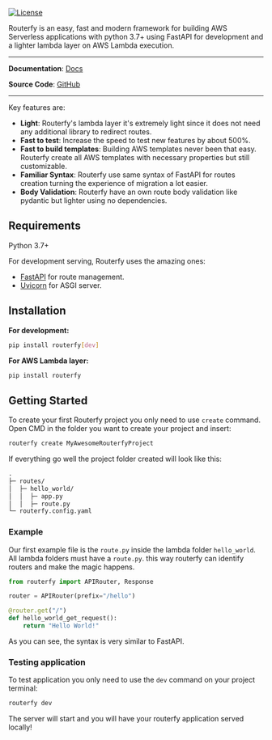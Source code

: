 [![License](https://img.shields.io/npm/l/tasker-man.svg)](https://github.pactual.net/bruno-s-junqueira/routerfy/blob/main/LICENSE)

Routerfy is an easy, fast and modern framework for building AWS Serverless applications with python 3.7+ using FastAPI for development and a lighter lambda layer on AWS Lambda execution.

---

**Documentation**: <a href="" target="_blank">Docs</a>

**Source Code**: <a href="https://github.com/routerfy/routerfy/" target="_blank">GitHub</a>

---

Key features are:

* **Light**: Routerfy's lambda layer it's extremely light since it does not need any additional library to redirect routes.
* **Fast to test**: Increase the speed to test new features by about 500%.
* **Fast to build templates**: Building AWS templates never been that easy. Routerfy create all AWS templates with necessary properties but still customizable.
* **Familiar Syntax**: Routerfy use same syntax of FastAPI for routes creation turning the experience of migration a lot easier.
* **Body Validation**: Routerfy have an own route body validation like pydantic but lighter using no dependencies.


## Requirements

Python 3.7+

For development serving, Routerfy uses the amazing ones:

* [FastAPI](https://fastapi.tiangolo.com/) for route management.
* [Uvicorn](https://www.uvicorn.org/) for ASGI server.


## Installation

**For development:**
```bash
pip install routerfy[dev]
```
**For AWS Lambda layer:**
```bash
pip install routerfy
```

## Getting Started

To create your first Routerfy project you only need to use `create` command. Open CMD in the folder you want to create your project and insert:
```bash
routerfy create MyAwesomeRouterfyProject
```

If everything go well the project folder created will look like this: 

```md
.
├─ routes/
│  ├─ hello_world/
│  │  ├─ app.py
│  │  ├─ route.py
└─ routerfy.config.yaml
```

### Example

Our first example file is the `route.py` inside the lambda folder `hello_world`. All lambda folders must have a `route.py`. this way routerfy can identify routers and make the magic happens.

```python
from routerfy import APIRouter, Response

router = APIRouter(prefix="/hello")

@router.get("/")
def hello_world_get_request():
    return "Hello World!"
```

As you can see, the syntax is very similar to FastAPI.

### Testing application

To test application you only need to use the `dev` command on your project terminal:
```bash
routerfy dev
```

The server will start and you will have your routerfy application served locally!

